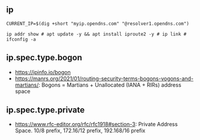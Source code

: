 ## ip

```
CURRENT_IP=$(dig +short "myip.opendns.com" "@resolver1.opendns.com")

ip addr show # apt update -y && apt install iproute2 -y # ip link # ifconfig -a
```

## ip.spec.type.bogon

- https://ipinfo.io/bogon
- https://manrs.org/2021/01/routing-security-terms-bogons-vogons-and-martians/: Bogons = Martians + Unallocated (IANA + RIRs) address space

## ip.spec.type.private

- https://www.rfc-editor.org/rfc/rfc1918#section-3: Private Address Space. 10/8 prefix, 172.16/12 prefix, 192.168/16 prefix
